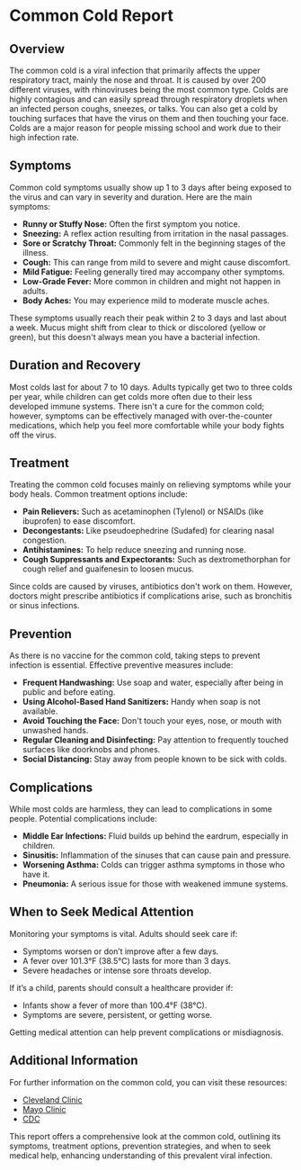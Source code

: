 # Common Cold Report

## Overview
The common cold is a viral infection that primarily affects the upper respiratory tract, mainly the nose and throat. It is caused by over 200 different viruses, with rhinoviruses being the most common type. Colds are highly contagious and can easily spread through respiratory droplets when an infected person coughs, sneezes, or talks. You can also get a cold by touching surfaces that have the virus on them and then touching your face. Colds are a major reason for people missing school and work due to their high infection rate.

## Symptoms
Common cold symptoms usually show up 1 to 3 days after being exposed to the virus and can vary in severity and duration. Here are the main symptoms:
- **Runny or Stuffy Nose:** Often the first symptom you notice.
- **Sneezing:** A reflex action resulting from irritation in the nasal passages.
- **Sore or Scratchy Throat:** Commonly felt in the beginning stages of the illness.
- **Cough:** This can range from mild to severe and might cause discomfort.
- **Mild Fatigue:** Feeling generally tired may accompany other symptoms.
- **Low-Grade Fever:** More common in children and might not happen in adults.
- **Body Aches:** You may experience mild to moderate muscle aches.

These symptoms usually reach their peak within 2 to 3 days and last about a week. Mucus might shift from clear to thick or discolored (yellow or green), but this doesn't always mean you have a bacterial infection.

## Duration and Recovery
Most colds last for about 7 to 10 days. Adults typically get two to three colds per year, while children can get colds more often due to their less developed immune systems. There isn't a cure for the common cold; however, symptoms can be effectively managed with over-the-counter medications, which help you feel more comfortable while your body fights off the virus.

## Treatment
Treating the common cold focuses mainly on relieving symptoms while your body heals. Common treatment options include:
- **Pain Relievers:** Such as acetaminophen (Tylenol) or NSAIDs (like ibuprofen) to ease discomfort.
- **Decongestants:** Like pseudoephedrine (Sudafed) for clearing nasal congestion.
- **Antihistamines:** To help reduce sneezing and running nose.
- **Cough Suppressants and Expectorants:** Such as dextromethorphan for cough relief and guaifenesin to loosen mucus.

Since colds are caused by viruses, antibiotics don't work on them. However, doctors might prescribe antibiotics if complications arise, such as bronchitis or sinus infections.

## Prevention
As there is no vaccine for the common cold, taking steps to prevent infection is essential. Effective preventive measures include:
- **Frequent Handwashing:** Use soap and water, especially after being in public and before eating.
- **Using Alcohol-Based Hand Sanitizers:** Handy when soap is not available.
- **Avoid Touching the Face:** Don't touch your eyes, nose, or mouth with unwashed hands.
- **Regular Cleaning and Disinfecting:** Pay attention to frequently touched surfaces like doorknobs and phones.
- **Social Distancing:** Stay away from people known to be sick with colds.

## Complications
While most colds are harmless, they can lead to complications in some people. Potential complications include:
- **Middle Ear Infections:** Fluid builds up behind the eardrum, especially in children.
- **Sinusitis:** Inflammation of the sinuses that can cause pain and pressure.
- **Worsening Asthma:** Colds can trigger asthma symptoms in those who have it.
- **Pneumonia:** A serious issue for those with weakened immune systems.

## When to Seek Medical Attention
Monitoring your symptoms is vital. Adults should seek care if:
- Symptoms worsen or don’t improve after a few days.
- A fever over 101.3°F (38.5°C) lasts for more than 3 days.
- Severe headaches or intense sore throats develop.

If it’s a child, parents should consult a healthcare provider if:
- Infants show a fever of more than 100.4°F (38°C).
- Symptoms are severe, persistent, or getting worse.

Getting medical attention can help prevent complications or misdiagnosis.

## Additional Information
For further information on the common cold, you can visit these resources:
- [Cleveland Clinic](https://my.clevelandclinic.org/health/diseases/12342-common-cold)
- [Mayo Clinic](https://www.mayoclinic.org/diseases-conditions/common-cold/symptoms-causes/syc-20351605)
- [CDC](https://www.cdc.gov/common-cold/about/index.html)

This report offers a comprehensive look at the common cold, outlining its symptoms, treatment options, prevention strategies, and when to seek medical help, enhancing understanding of this prevalent viral infection.